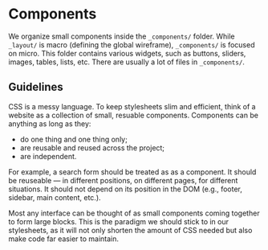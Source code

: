 # Components

We organize small components inside the `_components/` folder. While `_layout/` is macro (defining the global wireframe), `_components/` is focused on micro. This folder contains various widgets, such as buttons, sliders, images, tables, lists, etc. There are usually a lot of files in `_components/`.

## Guidelines

CSS is a messy language. To keep stylesheets slim and efficient, think of a website as a collection of small, resuable components. Components can be anything as long as they:

- do one thing and one thing only;
- are reusable and reused across the project;
- are independent.

For example, a search form should be treated as as a component. It should be reuseable — in different positions, on different pages, for different situations. It should not depend on its position in the DOM (e.g., footer, sidebar, main content, etc.).

Most any interface can be thought of as small components coming together to form large blocks. This is the paradigm we should stick to in our stylesheets, as it will not only shorten the amount of CSS needed but also make code far easier to maintain.
